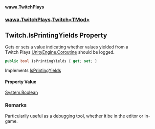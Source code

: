 #### [wawa.TwitchPlays](index.md 'index')
### [wawa.TwitchPlays](wawa.TwitchPlays.md 'wawa.TwitchPlays').[Twitch&lt;TMod&gt;](Twitch{TMod}.md 'wawa.TwitchPlays.Twitch<TMod>')

## Twitch<TMod>.IsPrintingYields Property

Gets or sets a value indicating whether values yielded from a  
Twitch Plays [UnityEngine.Coroutine](https://docs.microsoft.com/en-us/dotnet/api/UnityEngine.Coroutine 'UnityEngine.Coroutine') should be logged.

```csharp
public bool IsPrintingYields { get; set; }
```

Implements [IsPrintingYields](ITwitchDeclarable.IsPrintingYields.md 'wawa.TwitchPlays.ITwitchDeclarable.IsPrintingYields')

#### Property Value
[System.Boolean](https://docs.microsoft.com/en-us/dotnet/api/System.Boolean 'System.Boolean')

### Remarks
  
Particularily useful as a debugging tool, whether it be in the editor or in-game.